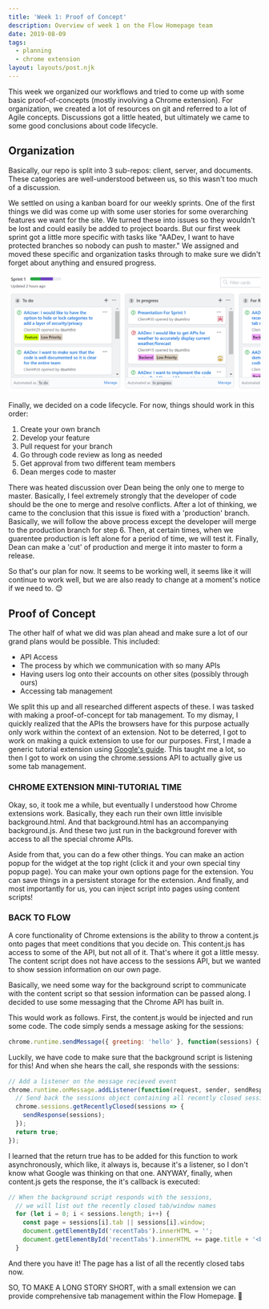 ```yaml
---
title: 'Week 1: Proof of Concept'
description: Overview of week 1 on the Flow Homepage team
date: 2019-08-09
tags:
  - planning
  - chrome extension
layout: layouts/post.njk
---
```


This week we organized our workflows and tried to come up with some basic proof-of-concepts (mostly involving a Chrome extension). For organization, we created a lot of resources on git and referred to a lot of Agile concepts. Discussions got a little heated, but ultimately we came to some good conclusions about code lifecycle.

## Organization
Basically, our repo is split into 3 sub-repos: client, server, and documents. These categories are well-understood between us, so this wasn't too much of a discussion.

We settled on using a kanban board for our weekly sprints. One of the first things we did was come up with some user stories for some overarching features we want for the site. We turned these into issues so they wouldn't be lost and could easily be added to project boards. But our first week sprint got a little more specific with tasks like "AADev, I want to have protected branches so nobody can push to master." We assigned and moved these specific and organization tasks through to make sure we didn't forget about anything and ensured progress.

![Flow KanBan Board](/img/kanban.png)

Finally, we decided on a code lifecycle. For now, things should work in this order:
1. Create your own branch
2. Develop your feature
3. Pull request for your branch
4. Go through code review as long as needed
5. Get approval from two different team members
6. Dean merges code to master

There was heated discussion over Dean being the only one to merge to master. Basically, I feel extremely strongly that the developer of code should be the one to merge and resolve conflicts. After a lot of thinking, we came to the conclusion that this issue is fixed with a 'production' branch. Basically, we will follow the above process except the developer will merge to the production branch for step 6. Then, at certain times, when we guarentee production is left alone for a period of time, we will test it. Finally, Dean can make a 'cut' of production and merge it into master to form a release.

So that's our plan for now. It seems to be working well, it seems like it will continue to work well, but we are also ready to change at a moment's notice if we need to. 😊

## Proof of Concept
The other half of what we did was plan ahead and make sure a lot of our grand plans would be possible. This included:
  - API Access
  - The process by which we communication with so many APIs
  - Having users log onto their accounts on other sites (possibly through ours)
  - Accessing tab management

We split this up and all researched different aspects of these. I was tasked with making a proof-of-concept for tab management. To my dismay, I quickly realized that the APIs the browsers have for this purpose actually only work within the context of an extension. Not to be deterred, I got to work on making a quick extension to use for our purposes. First, I made a generic tutorial extension using [Google's guide](https://developer.chrome.com/extensions/getstarted). This taught me a lot, so then I got to work on using the chrome.sessions API to actually give us some tab management.

### CHROME EXTENSION MINI-TUTORIAL TIME
Okay, so, it took me a while, but eventually I understood how Chrome extensions work. Basically, they each run their own little invisible background.html. And that background.html has an accompanying background.js. And these two just run in the background forever with access to all the special chrome APIs.

Aside from that, you can do a few other things. You can make an action popup for the widget at the top right (click it and your own special tiny popup page). You can make your own options page for the extension. You can save things in a persistent storage for the extension. And finally, and most importantly for us, you can inject script into pages using content scripts!

### BACK TO FLOW
A core functionality of Chrome extensions is the ability to throw a content.js onto pages that meet conditions that you decide on. This content.js has access to some of the API, but not all of it. That's where it got a little messy. The content script does not have access to the sessions API, but we wanted to show session information on our own page.

Basically, we need some way for the background script to communicate with the content script so that session information can be passed along. I decided to use some messaging that the Chrome API has built in.

This would work as follows. First, the content.js would be injected and run some code. The code simply sends a message asking for the sessions:

```js
chrome.runtime.sendMessage({ greeting: 'hello' }, function(sessions) { /** do stuff when we hear back **/ });
```

Luckily, we have code to make sure that the background script is listening for this! And when she hears the call, she responds with the sessions:

```js
// Add a listener on the message recieved event
chrome.runtime.onMessage.addListener(function(request, sender, sendResponse) {
  // Send back the sessions object containing all recently closed sessions to whomever sent the message
  chrome.sessions.getRecentlyClosed(sessions => {
    sendResponse(sessions);
  });
  return true;
});
```

I learned that the return true has to be added for this function to work asynchronously, which like, it always is, because it's a listener, so I don't know what Google was thinking on that one. ANYWAY, finally, when content.js gets the response, the it's callback is executed:

```js
// When the background script responds with the sessions,
  // we will list out the recently closed tab/window names
  for (let i = 0; i < sessions.length; i++) {
    const page = sessions[i].tab || sessions[i].window;
    document.getElementById('recentTabs').innerHTML = '';
    document.getElementById('recentTabs').innerHTML += page.title + '<br />';
  }
```

And there you have it! The page has a list of all the recently closed tabs now.

SO, TO MAKE A LONG STORY SHORT, with a small extension we can provide comprehensive tab management within the Flow Homepage. 💖